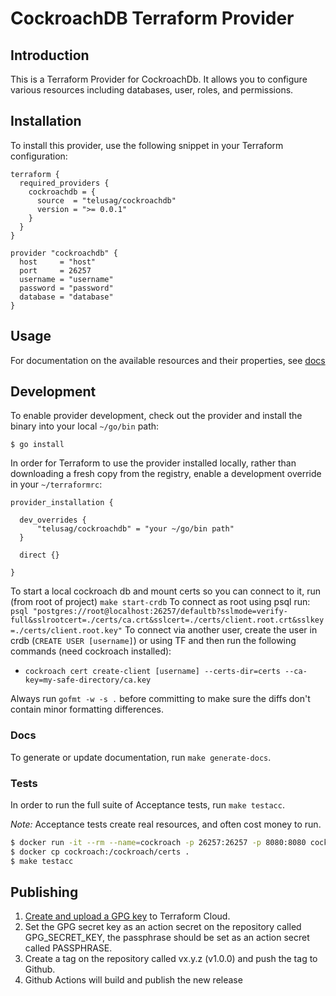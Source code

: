 # CockroachDB Terraform Provider

## Introduction

This is a Terraform Provider for CockroachDb. It allows you to configure various resources including databases, user, roles, and permissions.

## Installation

To install this provider, use the following snippet in your Terraform configuration:

```hcl
terraform {
  required_providers {
    cockroachdb = {
      source  = "telusag/cockroachdb"
      version = ">= 0.0.1"
    }
  }
}

provider "cockroachdb" {
  host     = "host"
  port     = 26257
  username = "username"
  password = "password"
  database = "database"
}
```

## Usage

For documentation on the available resources and their properties, see [docs](docs/index.md)

## Development

To enable provider development, check out the provider and install the binary into your local `~/go/bin` path:

```
$ go install
```

In order for Terraform to use the provider installed locally, rather than downloading a fresh copy from the registry, enable a development override in your `~/terraformrc`:

```hcl
provider_installation {

  dev_overrides {
      "telusag/cockroachdb" = "your ~/go/bin path"
  }

  direct {}

}
```

To start a local cockroach db and mount certs so you can connect to it, run (from root of project) `make start-crdb`
To connect as root using psql run: `psql "postgres://root@localhost:26257/defaultb?sslmode=verify-full&sslrootcert=./certs/ca.crt&sslcert=./certs/client.root.crt&sslkey=./certs/client.root.key"`
To connect via another user, create the user in crdb (`CREATE USER [username]`) or using TF and then run the following commands (need cockroach installed):
- `cockroach cert create-client [username] --certs-dir=certs --ca-key=my-safe-directory/ca.key`

Always run `gofmt -w -s .` before committing to make sure the diffs don't contain minor formatting differences.

### Docs

To generate or update documentation, run `make generate-docs`.

### Tests

In order to run the full suite of Acceptance tests, run `make testacc`.

_Note:_ Acceptance tests create real resources, and often cost money to run.

```sh
$ docker run -it --rm --name=cockroach -p 26257:26257 -p 8080:8080 cockroachdb/cockroach:v22.1.6 start-single-node
$ docker cp cockroach:/cockroach/certs .
$ make testacc
```

## Publishing

1. [Create and upload a GPG key](https://www.terraform.io/cloud-docs/registry/publish-providers#publishing-a-provider-and-creating-a-version) to Terraform Cloud.
1. Set the GPG secret key as an action secret on the repository called GPG_SECRET_KEY, the passphrase should be set as an action secret called PASSPHRASE.
1. Create a tag on the repository called vx.y.z (v1.0.0) and push the tag to Github.
1. Github Actions will build and publish the new release
